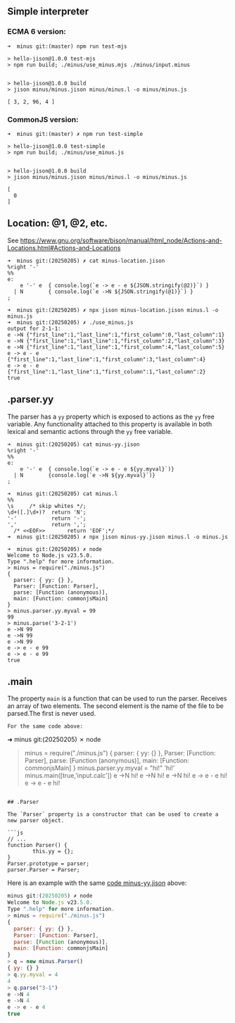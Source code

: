 ## Simple interpreter

### ECMA 6 version:

``` 
➜  minus git:(master) npm run test-mjs

> hello-jison@1.0.0 test-mjs
> npm run build; ./minus/use_minus.mjs ./minus/input.minus


> hello-jison@1.0.0 build
> jison minus/minus.jison minus/minus.l -o minus/minus.js

[ 3, 2, 96, 4 ]
```

### CommonJS version:

```
➜  minus git:(master) ✗ npm run test-simple

> hello-jison@1.0.0 test-simple
> npm run build; ./minus/use_minus.js


> hello-jison@1.0.0 build
> jison minus/minus.jison minus/minus.l -o minus/minus.js

[
  0
]
```

## Location: @1, @2, etc.

See https://www.gnu.org/software/bison/manual/html_node/Actions-and-Locations.html#Actions-and-Locations

```
➜  minus git:(20250205) ✗ cat minus-location.jison 
%right '-'
%%
e: 
    e '-' e  { console.log(`e -> e - e ${JSON.stringify(@2)}`) }
  | N        { console.log(`e ->N ${JSON.stringify(@1)}`) }
;
```                                                                                                                                                                                                                                

```      
➜  minus git:(20250205) ✗ npx jison minus-location.jison minus.l -o minus.js
➜  minus git:(20250205) ✗ ./use_minus.js
output for 2-1-1:
e ->N {"first_line":1,"last_line":1,"first_column":0,"last_column":1}
e ->N {"first_line":1,"last_line":1,"first_column":2,"last_column":3}
e ->N {"first_line":1,"last_line":1,"first_column":4,"last_column":5}
e -> e - e {"first_line":1,"last_line":1,"first_column":3,"last_column":4}
e -> e - e {"first_line":1,"last_line":1,"first_column":1,"last_column":2}
true
```

## .parser.yy

The parser has a `yy` property which is exposed to actions as the `yy` free variable. 
Any functionality attached to this property is available in both lexical 
and semantic actions through the `yy` free variable.

```
➜  minus git:(20250205) cat minus-yy.jison 
%right '-'
%%
e: 
    e '-' e  { console.log(`e -> e - e ${yy.myval}`)}
  | N        {console.log(`e ->N ${yy.myval}`)}
;
```

``` 
➜  minus git:(20250205) cat minus.l
%%
\s     /* skip whites */;
\d+([.]\d+)?  return 'N';
'-'           return '-';
','           return ',';
  /* <<EOF>>       return 'EOF';*/
➜  minus git:(20250205) ✗ npx jison minus-yy.jison minus.l -o minus.js
```

```
➜  minus git:(20250205) ✗ node
Welcome to Node.js v23.5.0.
Type ".help" for more information.
> minus = require("./minus.js")
{
  parser: { yy: {} },
  Parser: [Function: Parser],
  parse: [Function (anonymous)],
  main: [Function: commonjsMain]
}
> minus.parser.yy.myval = 99
99
> minus.parse('3-2-1')
e ->N 99
e ->N 99
e ->N 99
e -> e - e 99
e -> e - e 99
true
```

## .main

The property `main` is a function that can be used to run the parser. Receives an array of two elements. 
The second element is the name of the file to be parsed.The first is never used.

```
For the same code above:

```
➜  minus git:(20250205) ✗ node                               
> minus = require("./minus.js")
{
  parser: { yy: {} },
  Parser: [Function: Parser],
  parse: [Function (anonymous)],
  main: [Function: commonjsMain]
}
> minus.parser.yy.myval = "hi!"
'hi!'
> minus.main([true,'input.calc'])
e ->N hi!
e ->N hi!
e ->N hi!
e -> e - e hi!
e -> e - e hi!
```

## .Parser

The `Parser` property is a constructor that can be used to create a new parser object.

```js
// ...
function Parser() {
        this.yy = {};
}
Parser.prototype = parser; 
parser.Parser = Parser;
```

Here is an example with the same [code minus-yy.jison](minus-yy.jison) above:

```js
minus git:(20250205) ✗ node 
Welcome to Node.js v23.5.0.
Type ".help" for more information.
> minus = require("./minus.js")
{
  parser: { yy: {} },
  Parser: [Function: Parser],
  parse: [Function (anonymous)],
  main: [Function: commonjsMain]
}
> q = new minus.Parser()
{ yy: {} }
> q.yy.myval = 4
4
> q.parse("3-1")
e ->N 4
e ->N 4
e -> e - e 4
true
```